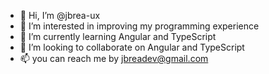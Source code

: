 - 👋 Hi, I’m @jbrea-ux
- 👀 I’m interested in improving my programming experience
- 🌱 I’m currently learning Angular and TypeScript
- 💞️ I’m looking to collaborate on Angular and TypeScript
- 📫 you can reach me by jbreadev@gmail.com

<!---
jbrea-ux/jbrea-ux is a ✨ special ✨ repository because its `README.md` (this file) appears on your GitHub profile.
You can click the Preview link to take a look at your changes.
--->
